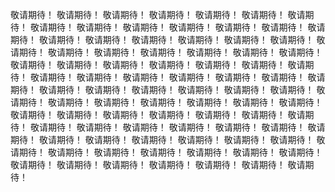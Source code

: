 敬请期待！
敬请期待！
敬请期待！
敬请期待！
敬请期待！
敬请期待！
敬请期待！
敬请期待！
敬请期待！
敬请期待！
敬请期待！
敬请期待！
敬请期待！
敬请期待！
敬请期待！
敬请期待！
敬请期待！
敬请期待！
敬请期待！
敬请期待！
敬请期待！
敬请期待！
敬请期待！
敬请期待！
敬请期待！
敬请期待！
敬请期待！
敬请期待！
敬请期待！
敬请期待！
敬请期待！
敬请期待！
敬请期待！
敬请期待！
敬请期待！
敬请期待！
敬请期待！
敬请期待！
敬请期待！
敬请期待！
敬请期待！
敬请期待！
敬请期待！
敬请期待！
敬请期待！
敬请期待！
敬请期待！
敬请期待！
敬请期待！
敬请期待！
敬请期待！
敬请期待！
敬请期待！
敬请期待！
敬请期待！
敬请期待！
敬请期待！
敬请期待！
敬请期待！
敬请期待！
敬请期待！
敬请期待！
敬请期待！
敬请期待！
敬请期待！
敬请期待！
敬请期待！
敬请期待！
敬请期待！
敬请期待！
敬请期待！
敬请期待！
敬请期待！
敬请期待！
敬请期待！
敬请期待！
敬请期待！
敬请期待！
敬请期待！
敬请期待！
敬请期待！
敬请期待！
敬请期待！
敬请期待！
敬请期待！
敬请期待！
敬请期待！
敬请期待！
